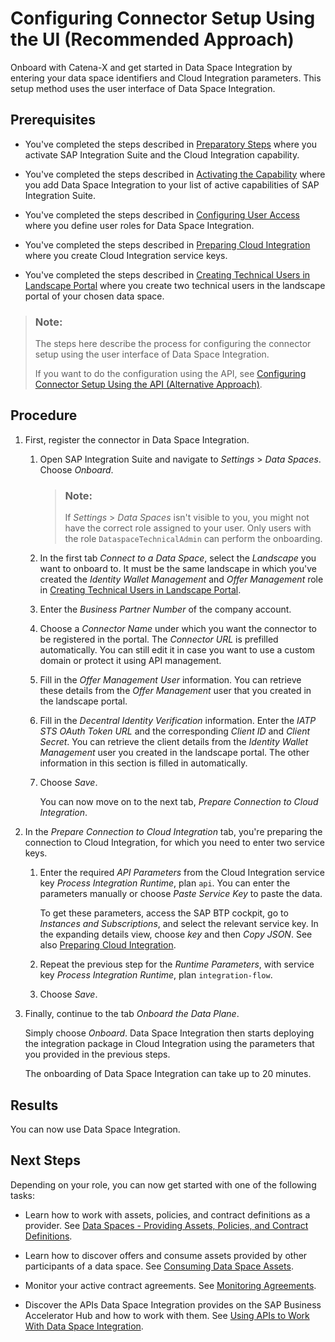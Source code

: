 <!-- loio4909d3fd2dd94227bdd6d6b515fd60da -->

# Configuring Connector Setup Using the UI \(Recommended Approach\)

Onboard with Catena-X and get started in Data Space Integration by entering your data space identifiers and Cloud Integration parameters. This setup method uses the user interface of Data Space Integration.



<a name="loio4909d3fd2dd94227bdd6d6b515fd60da__prereq_ic1_kkd_l1c"/>

## Prerequisites

-   You've completed the steps described in [Preparatory Steps](preparatory-steps-95366b2.md) where you activate SAP Integration Suite and the Cloud Integration capability.

-   You've completed the steps described in [Activating the Capability](activating-the-capability-b49ad35.md) where you add Data Space Integration to your list of active capabilities of SAP Integration Suite.

-   You've completed the steps described in [Configuring User Access](configuring-user-access-6ae0ff7.md) where you define user roles for Data Space Integration.

-   You've completed the steps described in [Preparing Cloud Integration](preparing-cloud-integration-07f81f2.md) where you create Cloud Integration service keys.

-   You've completed the steps described in [Creating Technical Users in Landscape Portal](creating-technical-users-in-landscape-portal-b95f0ef.md) where you create two technical users in the landscape portal of your chosen data space.


> ### Note:  
> The steps here describe the process for configuring the connector setup using the user interface of Data Space Integration.
> 
> If you want to do the configuration using the API, see [Configuring Connector Setup Using the API \(Alternative Approach\)](configuring-connector-setup-using-the-api-alternative-approach-bfa408c.md).



<a name="loio4909d3fd2dd94227bdd6d6b515fd60da__steps_yct_rkd_l1c"/>

## Procedure

1.  First, register the connector in Data Space Integration.

    1.  Open SAP Integration Suite and navigate to *Settings* \> *Data Spaces*. Choose *Onboard*.

        > ### Note:  
        > If *Settings* \> *Data Spaces* isn't visible to you, you might not have the correct role assigned to your user. Only users with the role `DataspaceTechnicalAdmin` can perform the onboarding.

    2.  In the first tab *Connect to a Data Space*, select the *Landscape* you want to onboard to. It must be the same landscape in which you've created the *Identity Wallet Management* and *Offer Management* role in [Creating Technical Users in Landscape Portal](creating-technical-users-in-landscape-portal-b95f0ef.md).

    3.  Enter the *Business Partner Number* of the company account.

    4.  Choose a *Connector Name* under which you want the connector to be registered in the portal. The *Connector URL* is prefilled automatically. You can still edit it in case you want to use a custom domain or protect it using API management.

    5.  Fill in the *Offer Management User* information. You can retrieve these details from the *Offer Management* user that you created in the landscape portal.

    6.  Fill in the *Decentral Identity Verification* information. Enter the *IATP STS OAuth Token URL* and the corresponding *Client ID* and *Client Secret*. You can retrieve the client details from the *Identity Wallet Management* user you created in the landscape portal. The other information in this section is filled in automatically.

    7.  Choose *Save*.

        You can now move on to the next tab, *Prepare Connection to Cloud Integration*.


2.  In the *Prepare Connection to Cloud Integration* tab, you're preparing the connection to Cloud Integration, for which you need to enter two service keys.

    1.  Enter the required *API Parameters* from the Cloud Integration service key *Process Integration Runtime*, plan `api`. You can enter the parameters manually or choose *Paste Service Key* to paste the data.

        To get these parameters, access the SAP BTP cockpit, go to *Instances and Subscriptions*, and select the relevant service key. In the expanding details view, choose *key* and then *Copy JSON*. See also [Preparing Cloud Integration](preparing-cloud-integration-07f81f2.md).

    2.  Repeat the previous step for the *Runtime Parameters*, with service key *Process Integration Runtime*, plan `integration-flow`.
    3.  Choose *Save*.


3.  Finally, continue to the tab *Onboard the Data Plane*.

    Simply choose *Onboard*. Data Space Integration then starts deploying the integration package in Cloud Integration using the parameters that you provided in the previous steps.

    The onboarding of Data Space Integration can take up to 20 minutes.




<a name="loio4909d3fd2dd94227bdd6d6b515fd60da__result_zqw_syd_l1c"/>

## Results

You can now use Data Space Integration.



<a name="loio4909d3fd2dd94227bdd6d6b515fd60da__postreq_a2b_xlc_kcc"/>

## Next Steps

Depending on your role, you can now get started with one of the following tasks:

-   Learn how to work with assets, policies, and contract definitions as a provider. See [Data Spaces - Providing Assets, Policies, and Contract Definitions](50-Development/data-spaces-providing-assets-policies-and-contract-definitions-079b342.md).

-   Learn how to discover offers and consume assets provided by other participants of a data space. See [Consuming Data Space Assets](consuming-data-space-assets-5c0cdb8.md).

-   Monitor your active contract agreements. See [Monitoring Agreements](50-Development/monitoring-agreements-a247cc4.md).

-   Discover the APIs Data Space Integration provides on the SAP Business Accelerator Hub and how to work with them. See [Using APIs to Work With Data Space Integration](using-apis-to-work-with-data-space-integration-411fd1e.md).


